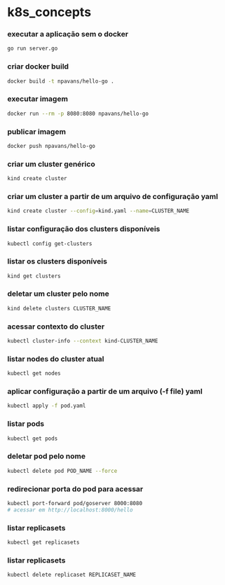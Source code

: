 # k8s_concepts

### executar a aplicação sem o docker

```bash
go run server.go
```

### criar docker build

```bash
docker build -t npavans/hello-go .
```

### executar imagem

```bash
docker run --rm -p 8080:8080 npavans/hello-go
```

### publicar imagem

```bash
docker push npavans/hello-go
```

### criar um cluster genérico

```bash
kind create cluster
```

### criar um cluster a partir de um arquivo de configuração yaml

```bash
kind create cluster --config=kind.yaml --name=CLUSTER_NAME
```

### listar configuração dos clusters disponíveis

```bash
kubectl config get-clusters
```

### listar os clusters disponíveis

```bash
kind get clusters
```

### deletar um cluster pelo nome

```bash
kind delete clusters CLUSTER_NAME
```

### acessar contexto do cluster

```bash
kubectl cluster-info --context kind-CLUSTER_NAME
```

### listar nodes do cluster atual

```bash
kubectl get nodes
```

### aplicar configuração a partir de um arquivo (-f file) yaml

```bash
kubectl apply -f pod.yaml
```

### listar pods

```bash
kubectl get pods
```

### deletar pod pelo nome

```bash
kubectl delete pod POD_NAME --force
```

### redirecionar porta do pod para acessar

```bash
kubectl port-forward pod/goserver 8000:8080
# acessar em http://localhost:8000/hello
```

### listar replicasets

```bash
kubectl get replicasets
```

### listar replicasets

```bash
kubectl delete replicaset REPLICASET_NAME
```